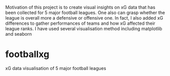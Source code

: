 Motivation of this project is to create visual insights on xG data that has been collected for 5 major football leagues. One also can grasp whether the league is overall more a defensive or offensive one. In fact, I also added xG differences to gather performances of teams and how xG affected their league ranks. I have used several visualisation method including matplotlib and seaborn
# footballxg
xG data visualisation of 5 major football leagues
